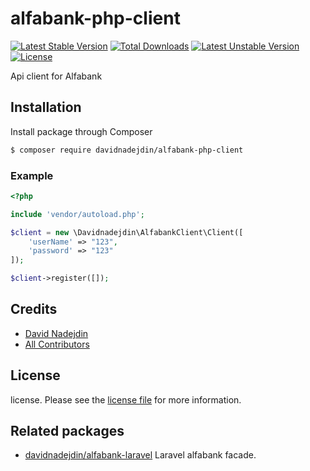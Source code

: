 # alfabank-php-client

[![Latest Stable Version](https://poser.pugx.org/davidnadejdin/alfabank-php-client/v/stable?format=plastic)](https://packagist.org/packages/davidnadejdin/alfabank-php-client)
[![Total Downloads](https://poser.pugx.org/davidnadejdin/alfabank-php-client/downloads?format=plastic)](https://packagist.org/packages/davidnadejdin/alfabank-php-client)
[![Latest Unstable Version](https://poser.pugx.org/davidnadejdin/alfabank-php-client/v/unstable?format=plastic)](https://packagist.org/packages/davidnadejdin/alfabank-php-client)
[![License](https://poser.pugx.org/davidnadejdin/alfabank-php-client/license?format=plastic)](https://packagist.org/packages/davidnadejdin/alfabank-php-client)

Api client for Alfabank

## Installation

Install package through Composer

``` bash
$ composer require davidnadejdin/alfabank-php-client
```

### Example
```php
<?php

include 'vendor/autoload.php';

$client = new \Davidnadejdin\AlfabankClient\Client([
    'userName' => "123",
    'password' => "123"
]);

$client->register([]);

```

## Credits

- [David Nadejdin][link-author]
- [All Contributors][link-contributors]

## License

license. Please see the [license file](LICENSE) for more information.

## Related packages
- [davidnadejdin/alfabank-laravel](https://github.com/Davidnadejdin/alfabank-laravel) Laravel alfabank facade.

[link-author]: https://github.com/davidnadejdin
[link-contributors]: ../../contributors
